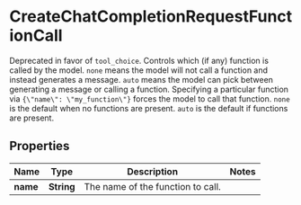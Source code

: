 

# CreateChatCompletionRequestFunctionCall

Deprecated in favor of `tool_choice`.  Controls which (if any) function is called by the model. `none` means the model will not call a function and instead generates a message. `auto` means the model can pick between generating a message or calling a function. Specifying a particular function via `{\"name\": \"my_function\"}` forces the model to call that function.  `none` is the default when no functions are present. `auto` is the default if functions are present. 

## Properties

| Name | Type | Description | Notes |
|------------ | ------------- | ------------- | -------------|
|**name** | **String** | The name of the function to call. |  |



